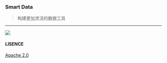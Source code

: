 ### Smart Data
> 构建更加灵活的数据工具

---
[![](https://img.shields.io/badge/build-gradle-green)](https://www.lauvinson.com)
#### LISENCE
[Apache 2.0](https://github.com/lauvinson/smart-data/blob/master/LISENCE)